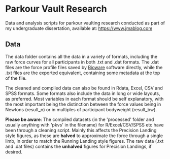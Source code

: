 # Parkour Vault Research

Data and analysis scripts for parkour vaulting research conducted as part of my undergraduate dissertation, available at: https://www.jmablog.com

## Data

The data folder contains all the data in a variety of formats, including the raw force curves for all participants in both .txt and .dat formats. The .dat files are the force profile files saved by [Bioware](https://www.kistler.com/en/product/type-2812a/) software directly, while the .txt files are the exported equivalent, containing some metadata at the top of the file. 

The cleaned and compiled data can also be found in Rdata, Excel, CSV and SPSS formats. Some formats also include the data in long or wide layouts, as preferred. Most variables in each format should be self explanatory, with the most important being the distinction between the force values being in Newtons (result\_n) or in multiples of participant bodyweight (result\_bw).

**Please be aware**: The compiled datasets (in the 'processed' folder and usually anything with 'pkvs' in the filename) for R/Excel/CSV/SPSS etc have been through a cleaning script. Mainly this affects the Precision Landing style figures, as these are **halved** to approximate the force through a single limb, in order to match the Running Landing style figures. The raw data (.txt and .dat files) contains the **unhalved** figures for Precision Landings, if desired.
